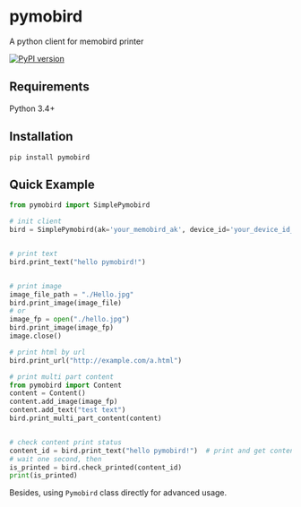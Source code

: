 # pymobird
A python client for memobird printer

[![PyPI version](https://badge.fury.io/py/pymobird.svg)](https://badge.fury.io/py/pymobird)

## Requirements
Python 3.4+
## Installation

```
pip install pymobird
```


## Quick Example

```python
from pymobird import SimplePymobird

# init client
bird = SimplePymobird(ak='your_memobird_ak', device_id='your_device_id_by_press_twice')


# print text
bird.print_text("hello pymobird!")


# print image
image_file_path = "./Hello.jpg"
bird.print_image(image_file)
# or
image_fp = open("./hello.jpg")
bird.print_image(image_fp)
image.close()

# print html by url
bird.print_url("http://example.com/a.html")

# print multi part content
from pymobird import Content
content = Content()
content.add_image(image_fp)
content.add_text("test text")
bird.print_multi_part_content(content)


# check content print status
content_id = bird.print_text("hello pymobird!")  # print and get content_id
# wait one second, then
is_printed = bird.check_printed(content_id)  
print(is_printed)

```
Besides, using ```Pymobird``` class directly for advanced usage. 
